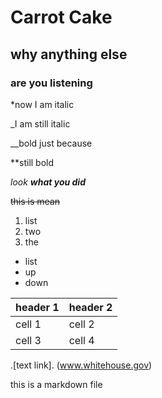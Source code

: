 # Carrot Cake

## why anything else

### are you listening

*now I am italic

_I am still italic

__bold just because

**still bold

*look __what you did__*

~~this is mean~~

1. list
2. two
3. the

* list
* up
* down

header 1 | header 2
---------|---------
cell 1 | cell 2
cell 3 | cell 4

.[text link]. (www.whitehouse.gov)


this is a markdown file
